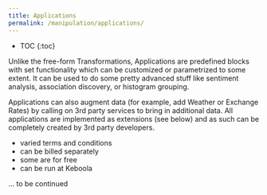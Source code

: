 ```yaml
---
title: Applications
permalink: /manipulation/applications/
---
```


* TOC
{:toc}

Unlike the free-form Transformations, Applications are predefined blocks with set functionality 
which can be customized or parametrized to some extent. It can be used to do 
some pretty advanced stuff like sentiment analysis, association discovery, or histogram grouping. 

Applications can also augment data (for example, add Weather or Exchange Rates) by calling on 
3rd party services to bring in additional data. All applications are implemented as extensions 
(see below) and as such can be completely created by 3rd party developers.

- varied terms and conditions
- can be billed separately
- some are for free
- can be run at Keboola

... to be continued